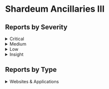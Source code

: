# Shardeum Ancillaries III

## Reports by Severity

<details>

<summary>Critical</summary>

* \#39626 \[W\&A-Critical] Malicious Validator Can Overwrite Any Cycle Data
* \#39872 \[W\&A-Critical] Bypass Receipt Signing Validation
* \#39893 \[W\&A-Critical] Malicious Validator Can Modify \`txId\` in Global Transactions
* \#39434 \[W\&A-Critical] Improper serialization can create an out-of-memory (OOM) issue on the archive server.
* \#39980 \[W\&A-Critical] Malicious validator can inject its own cycle record into connected archiver
* \#40004 \[W\&A-Critical] Multiple vulnerabilities in signature verification during receipt processing on the archiver server
* \#39829 \[W\&A-Critical] DOS archiver via data subscription channel due to broken safeStringfy

</details>

<details>

<summary>Medium</summary>

* \#39820 \[W\&A-Medium] Blocking all users from interacting with particular contracts/protocols via JSON-RPC server
* \#39284 \[W\&A-Medium] Arbitrarily set any archiver config and remotely turning it off
* \#39910 \[W\&A-Medium] Numerous replay attacks (with arbitrary data) to protected endpoints are possible
* \#39942 \[W\&A-Medium] Archiver is still vulnerable to replay attack to \`/set-config\`

</details>

<details>

<summary>Low</summary>

* \#39993 \[W\&A-Low] node-fetch without response limit
* \#39623 \[W\&A-Low] Blocking the victim's account address from sending transactions via JSON-RPC
* \#39814 \[W\&A-Low] Prevent new validators from joining the network by a DOS of the archiver

</details>

<details>

<summary>Insight</summary>

* \#39109 \[W\&A-Insight] syncStateDataGlobals will not work, effectively DoS'ing nodes
* \#39944 \[W\&A-Insight] Incorrect Default Configuration Leading to Dead Code
* \#39360 \[W\&A-Insight] getRandomActiveNodes may return inconsistent results

</details>

## Reports by Type

<details>

<summary>Websites &#x26; Applications</summary>

* \#39993 \[W\&A-Low] node-fetch without response limit
* \#39820 \[W\&A-Medium] Blocking all users from interacting with particular contracts/protocols via JSON-RPC server
* \#39626 \[W\&A-Critical] Malicious Validator Can Overwrite Any Cycle Data
* \#39623 \[W\&A-Low] Blocking the victim's account address from sending transactions via JSON-RPC
* \#39109 \[W\&A-Insight] syncStateDataGlobals will not work, effectively DoS'ing nodes
* \#39284 \[W\&A-Medium] Arbitrarily set any archiver config and remotely turning it off
* \#39814 \[W\&A-Low] Prevent new validators from joining the network by a DOS of the archiver
* \#39872 \[W\&A-Critical] Bypass Receipt Signing Validation
* \#39893 \[W\&A-Critical] Malicious Validator Can Modify \`txId\` in Global Transactions
* \#39910 \[W\&A-Medium] Numerous replay attacks (with arbitrary data) to protected endpoints are possible
* \#39944 \[W\&A-Insight] Incorrect Default Configuration Leading to Dead Code
* \#39434 \[W\&A-Critical] Improper serialization can create an out-of-memory (OOM) issue on the archive server.
* \#39980 \[W\&A-Critical] Malicious validator can inject its own cycle record into connected archiver
* \#39942 \[W\&A-Medium] Archiver is still vulnerable to replay attack to \`/set-config\`
* \#40004 \[W\&A-Critical] Multiple vulnerabilities in signature verification during receipt processing on the archiver server
* \#39829 \[W\&A-Critical] DOS archiver via data subscription channel due to broken safeStringfy
* \#39360 \[W\&A-Insight] getRandomActiveNodes may return inconsistent results

</details>

